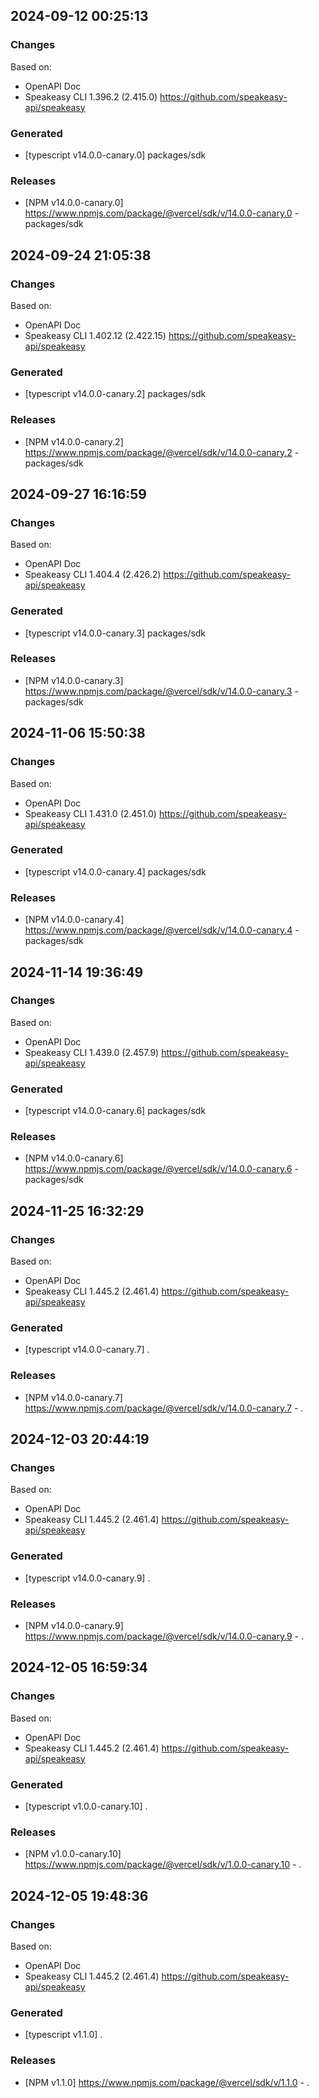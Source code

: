 

## 2024-09-12 00:25:13
### Changes
Based on:
- OpenAPI Doc  
- Speakeasy CLI 1.396.2 (2.415.0) https://github.com/speakeasy-api/speakeasy
### Generated
- [typescript v14.0.0-canary.0] packages/sdk
### Releases
- [NPM v14.0.0-canary.0] https://www.npmjs.com/package/@vercel/sdk/v/14.0.0-canary.0 - packages/sdk

## 2024-09-24 21:05:38
### Changes
Based on:
- OpenAPI Doc  
- Speakeasy CLI 1.402.12 (2.422.15) https://github.com/speakeasy-api/speakeasy
### Generated
- [typescript v14.0.0-canary.2] packages/sdk
### Releases
- [NPM v14.0.0-canary.2] https://www.npmjs.com/package/@vercel/sdk/v/14.0.0-canary.2 - packages/sdk

## 2024-09-27 16:16:59
### Changes
Based on:
- OpenAPI Doc  
- Speakeasy CLI 1.404.4 (2.426.2) https://github.com/speakeasy-api/speakeasy
### Generated
- [typescript v14.0.0-canary.3] packages/sdk
### Releases
- [NPM v14.0.0-canary.3] https://www.npmjs.com/package/@vercel/sdk/v/14.0.0-canary.3 - packages/sdk

## 2024-11-06 15:50:38
### Changes
Based on:
- OpenAPI Doc  
- Speakeasy CLI 1.431.0 (2.451.0) https://github.com/speakeasy-api/speakeasy
### Generated
- [typescript v14.0.0-canary.4] packages/sdk
### Releases
- [NPM v14.0.0-canary.4] https://www.npmjs.com/package/@vercel/sdk/v/14.0.0-canary.4 - packages/sdk

## 2024-11-14 19:36:49
### Changes
Based on:
- OpenAPI Doc  
- Speakeasy CLI 1.439.0 (2.457.9) https://github.com/speakeasy-api/speakeasy
### Generated
- [typescript v14.0.0-canary.6] packages/sdk
### Releases
- [NPM v14.0.0-canary.6] https://www.npmjs.com/package/@vercel/sdk/v/14.0.0-canary.6 - packages/sdk

## 2024-11-25 16:32:29
### Changes
Based on:
- OpenAPI Doc  
- Speakeasy CLI 1.445.2 (2.461.4) https://github.com/speakeasy-api/speakeasy
### Generated
- [typescript v14.0.0-canary.7] .
### Releases
- [NPM v14.0.0-canary.7] https://www.npmjs.com/package/@vercel/sdk/v/14.0.0-canary.7 - .

## 2024-12-03 20:44:19
### Changes
Based on:
- OpenAPI Doc  
- Speakeasy CLI 1.445.2 (2.461.4) https://github.com/speakeasy-api/speakeasy
### Generated
- [typescript v14.0.0-canary.9] .
### Releases
- [NPM v14.0.0-canary.9] https://www.npmjs.com/package/@vercel/sdk/v/14.0.0-canary.9 - .

## 2024-12-05 16:59:34
### Changes
Based on:
- OpenAPI Doc  
- Speakeasy CLI 1.445.2 (2.461.4) https://github.com/speakeasy-api/speakeasy
### Generated
- [typescript v1.0.0-canary.10] .
### Releases
- [NPM v1.0.0-canary.10] https://www.npmjs.com/package/@vercel/sdk/v/1.0.0-canary.10 - .

## 2024-12-05 19:48:36
### Changes
Based on:
- OpenAPI Doc  
- Speakeasy CLI 1.445.2 (2.461.4) https://github.com/speakeasy-api/speakeasy
### Generated
- [typescript v1.1.0] .
### Releases
- [NPM v1.1.0] https://www.npmjs.com/package/@vercel/sdk/v/1.1.0 - .